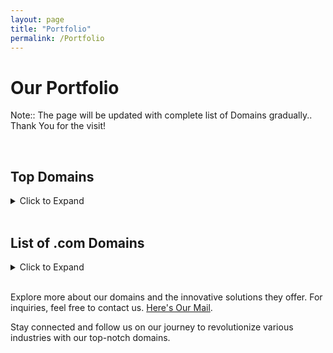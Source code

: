 ```yaml
---
layout: page
title: "Portfolio"
permalink: /Portfolio
---
```


# Our Portfolio

Note:: The page will be updated with complete list of Domains gradually..   Thank You for the visit!

<!--
## Featured Domains

---
### RevCharge.IO
<details>
  <summary><em>Leading Green Energy Innovation</em></summary>
  <p><strong>RevCharge.IO</strong> is at the forefront of green energy innovation. This domain is ideal for:</p>
  <ul>
    <li><strong>EV Charging Solutions:</strong> Providing state-of-the-art electric vehicle charging technology.</li>
    <li><strong>Sustainable Energy:</strong> Promoting the use of renewable energy sources.</li>
    <li><strong>Smart Infrastructure:</strong> Developing a comprehensive network of EV charging stations.</li>
  </ul>
</details>

### Pivoter.org
<details>
  <summary><em>Transforming Business Models</em></summary>
  <p><strong>Pivoter.org</strong> is designed to support startups and entrepreneurs looking to pivot their business models. Ideal use cases include:</p>
  <ul>
    <li><strong>Business Consultancy:</strong> Offering guidance on strategic pivots and business transformations.</li>
    <li><strong>Educational Hub:</strong> Providing resources, articles, and success stories on effective pivot strategies.</li>
    <li><strong>Networking Platform:</strong> Connecting entrepreneurs with mentors and peers.</li>
  </ul>
</details>

### Pivoters.org
<details>
  <summary><em>Community of Innovators</em></summary>
  <p><strong>Pivoters.org</strong> focuses on building a community of innovators and entrepreneurs. It’s perfect for:</p>
  <ul>
    <li><strong>Community Building:</strong> Creating a space for like-minded individuals to share experiences and insights.</li>
    <li><strong>Support Network:</strong> Offering peer support and collaborative opportunities for startups.</li>
    <li><strong>Event Hosting:</strong> Organizing webinars, workshops, and networking events.</li>
  </ul>
</details>

### TryQ.org
<details>
  <summary><em>Inspiring Curiosity</em></summary>
  <p><strong>TryQ.org</strong> is dedicated to fostering curiosity and encouraging hands-on learning. This domain is best suited for:</p>
  <ul>
    <li><strong>Educational Programs:</strong> Offering interactive courses and workshops in various fields.</li>
    <li><strong>Innovation Labs:</strong> Creating spaces for experimentation and prototyping.</li>
    <li><strong>STEM Initiatives:</strong> Promoting science, technology, engineering, and mathematics education.</li>
  </ul>
</details>

### Comparer.IO
<details>
  <summary><em>Your Comparison Hub</em></summary>
  <p><strong>Comparer.IO</strong> is your go-to platform for comprehensive comparisons. Ideal applications include:</p>
  <ul>
    <li><strong>Product Reviews:</strong> Providing in-depth comparisons of products and services.</li>
    <li><strong>Financial Comparisons:</strong> Helping users choose the best financial products like credit cards, loans, and insurance.</li>
    <li><strong>Travel Comparisons:</strong> Offering comparisons of flights, hotels, and travel packages.</li>
  </ul>
</details>

-->
<br>

## Top Domains
<details>
<summary>Click to Expand</summary>
  
<h4><a href="https://NeuroLogical.AI" target="_blank">NeuroLogical.AI</a></h4> - <em>"Where Mind meets Machine"</em>
<h4><a href="https://AinBot.com" target="_blank">AinBot.com</a></h4> - <b>AI and Robotics</b>
<h4><a href="https://Aiing.org" target="_blank">Aiing.org</a></h4> - <em>"Evolving AI. Enhancing Life."</em>
<h4><a href="https://GrandExodus.com" target="_blank">GrandExodus.com</a></h4> - <em>"The Pinnacle of Luxury"</em>
<h4><a href="https://EXIM.VC" target="_blank">EXIM.VC</a></h4> - <strong>Export Import Venture Capital</strong>
<h4><a href="https://SDKGPT.com" target="_blank">SDKGPT.com</a></h4> - <b>GPT Software Development Kit</b>
<h4><a href="https://Silicon.VIP" target="_blank">Silicon.VIP</a></h4> - <em>"Edge of Tech for the Elite"</em>
<h4><a href="https://TtoV.AI" target="_blank">TtoV.AI</a></h4> - Text to Video.. or even more: Text/Tune/Thumbnail to Video
</details>
<br>
  
## List of .com Domains
<details>
<summary>Click to Expand</summary>

<h4><a href="https://2-HD.com" target="_blank">2-HD</a>&emsp;<a href="https://X2ra.com" target="_blank">X2ra</a>&emsp;<a href="https://r3fr.com" target="_blank">r3fr</a>&emsp;<a href="https://ri4l.com" target="_blank">ri4l</a>&emsp;<a href="https://pco1.com" target="_blank">pco1</a>&emsp;<a href="https://u2ob.com" target="_blank">U2ob</a></h4>
<h4><a href="https://acaab.com" target="_blank">acaab</a></h4>
<h4><a href="https://aauee.com" target="_blank">aauee</a></h4>
<h4><a href="https://AinBot.com" target="_blank">AinBot</a></h4>
<h4><a href="https://aintcheap.com" target="_blank">aintcheap</a></h4>
<h4><a href="https://AlternatiW.com" target="_blank">AlternatiW</a></h4>
<h4><a href="https://Axzyl.com" target="_blank">Axzyl</a></h4>
<h4><a href="https://BAEing.com" target="_blank">BAEing</a></h4>
<h4><a href="https://BetGull.com" target="_blank">BetGull</a></h4>
<h4><a href="https://BidDNS.com" target="_blank">BidDNS</a></h4>
<h4><a href="https://Bottyl.com" target="_blank">Bottyl</a></h4>
<h4><a href="https://Bottail.com" target="_blank">Bottail</a></h4>
<h4><a href="https://braqe.com" target="_blank">braqe</a></h4>
<h4><a href="https://BrandExodus.com" target="_blank">BrandExodus</a></h4>
<h4><a href="https://Brrgr.com" target="_blank">Brrgr</a></h4>
<h4><a href="https://BullHR.com" target="_blank">BullHR</a></h4>
<h4><a href="https://BullStocker.com" target="_blank">BullStocker</a></h4>
<h4><a href="https://CaliforniaShippers.com" target="_blank">CaliforniaShippers</a></h4>
<h4><a href="https://CapShark.com" target="_blank">CapShark</a></h4>
<h4><a href="https://CEOat.com" target="_blank">CEOat</a></h4>
<h4><a href="https://Commenttown.com" target="_blank">Commenttown</a></h4>
<h4><a href="https://Deceland.com" target="_blank">Deceland</a></h4>
<h4><a href="https://Decebond.com" target="_blank">Decebond</a></h4>
<h4><a href="https://Diluteai.com" target="_blank">Diluteai</a></h4>
<h4><a href="https://DNrig.com" target="_blank">DNrig</a></h4>
<h4><a href="https://DNring.com" target="_blank">DNring</a></h4>
<h4><a href="https://DomainExodus.com" target="_blank">DomainExodus</a></h4>
<h4><a href="https://FAFOlink.com" target="_blank">FAFOlink</a></h4>
<h4><a href="https://Fazcap.com" target="_blank">Fazcap</a></h4>
<h4><a href="https://Fazpay.com" target="_blank">Fazpay</a></h4>
<h4><a href="https://Findmp3s.com" target="_blank">Findmp3s</a></h4>
<h4><a href="https://FlynRider.com" target="_blank">FlynRider</a></h4>
<h4><a href="https://FremontAgent.com" target="_blank">FremontAgent</a></h4>
<h4><a href="https://GrandExodus.com" target="_blank">GrandExodus</a></h4>
<h4><a href="https://GrandTradeAuto.com" target="_blank">GrandTradeAuto</a></h4>
<h4><a href="https://GPTstax.com" target="_blank">GPTstax</a></h4>
<h4><a href="https://Gullybull.com" target="_blank">Gullybull</a></h4>
<h4><a href="https://HellSync.com" target="_blank">HellSync</a></h4>
<h4><a href="https://HillLux.com" target="_blank">HillLux</a></h4>
<h4><a href="https://HighwayPursuit.com" target="_blank">HighwayPursuit</a></h4>
<h4><a href="https://HookInfo.com" target="_blank">HookInfo</a></h4>
<h4><a href="https://IndianapolisCompany.com" target="_blank">IndianapolisCompany</a></h4>
<h4><a href="https://itsaiVideo.com" target="_blank">itsaiVideo</a></h4>
<h4><a href="https://K9sShop.com" target="_blank">K9sShop</a></h4>
<h4><a href="https://Kchop.com" target="_blank">Kchop</a></h4>
<h4><a href="https://LeoOne.com" target="_blank">LeoOne</a></h4>
<h4><a href="https://Live24tv.com" target="_blank">Live24tv</a></h4>
<h4><a href="https://Lozyx.com" target="_blank">Lozyx</a></h4>
<h4><a href="https://Meguys.com" target="_blank">Meguys</a></h4>
<h4><a href="https://moczz.com" target="_blank">moczz</a></h4>
<h4><a href="https://NYshippers.com" target="_blank">NYshippers</a></h4>
<h4><a href="https://OpenTerminus.com" target="_blank">OpenTerminus</a></h4>
<h4><a href="https://orqpro.com" target="_blank">orqpro</a></h4>
<h4><a href="https://PhiladelphiaRepairs.com" target="_blank">PhiladelphiaRepairs</a></h4>
<h4><a href="https://Phyzyx.com" target="_blank">Phyzyx</a></h4>
<h4><a href="https://PizzaPacman.com" target="_blank">PizzaPacman</a></h4>
<h4><a href="https://Proinker.com" target="_blank">Proinker</a></h4>
<h4><a href="https://QwertyHelp.com" target="_blank">QwertyHelp</a></h4>
<h4><a href="https://Rollinginfo.com" target="_blank">Rollinginfo</a></h4>
<h4><a href="https://SandiegoRepairs.com" target="_blank">SandiegoRepairs</a></h4>
<h4><a href="https://SanjoseCompany.com" target="_blank">SanjoseCompany</a></h4>
<h4><a href="https://SaveWebVideos.com" target="_blank">SaveWebVideos</a></h4>
<h4><a href="https://SchoolOver.com" target="_blank">SchoolOver</a></h4>
<h4><a href="https://sdkGPT.com" target="_blank">sdkGPT</a></h4>
<h4><a href="https://Skidbuzz.com" target="_blank">Skidbuzz</a></h4>
<h4><a href="https://Spaiy.com" target="_blank">Spaiy</a></h4>
<h4><a href="https://Shoqqer.com" target="_blank">Shoqqer</a></h4>
<h4><a href="https://TexasShipper.com" target="_blank">TexasShipper</a></h4>
<h4><a href="https://TexasShippers.com" target="_blank">TexasShippers</a></h4>
<h4><a href="https://Tipxyz.com" target="_blank">Tipxyz</a></h4>
<h4><a href="https://TucsonCompany.com" target="_blank">TucsonCompany</a></h4>
<h4><a href="https://Unrollinfo.com" target="_blank">Unrollinfo</a></h4>
<h4><a href="https://Veglawn.com" target="_blank">Veglawn</a></h4>
<h4><a href="https://VegasInsulation.com" target="_blank">VegasInsulation</a></h4>
<h4><a href="https://Warreel.com" target="_blank">Warreel</a></h4>
<h4><a href="https://Xpiring.com" target="_blank">Xpiring</a></h4>
<h4><a href="https://XRdlc.com" target="_blank">XRdlc</a></h4>
<h4><a href="https://XRsaga.com" target="_blank">XRsaga</a></h4>
<h4><a href="https://XYaiZ.com" target="_blank">XYaiZ</a></h4>
</details>
<br>

<!--
<h4><a href="https://2-HD.com">2-HD</a>&emsp;<a href="https://X2ra.com">X2ra</a>&emsp;<a href="https://r3fr.com">r3fr</a>&emsp;<a href="https://ri4l.com">ri4l</a>&emsp;<a href="https://pco1.com">pco1</a>&emsp;<a href="https://u2ob.com">u2ob</a></h4>
<h4><a href="https://acaab.com">acaab</a></h4>
<h4><a href="https://aauee.com">aauee</a></h4>
<h4><a href="https://AinBot.com">AinBot</a></h4>
<h4><a href="https://aintcheap.com">aintcheap</a></h4>
<h4><a href="https://AlternatiW.com">AlternatiW</a></h4>
<h4><a href="https://Axzyl.com">Axzyl</a></h4>
<h4><a href="https://BAEing.com">BAEing</a></h4>
<h4><a href="https://BetGull.com">BetGull</a></h4>
<h4><a href="https://bidDNS.com">bidDNS</a></h4>
<h4><a href="https://Bottyl.com">Bottyl</a></h4>
<h4><a href="https://Bottail.com">Bottail</a></h4>
<h4><a href="https://braqe.com">braqe</a></h4>
<h4><a href="https://BrandExodus.com">BrandExodus</a></h4>
<h4><a href="https://Brrgr.com">Brrgr</a></h4>
<h4><a href="https://BullHR.com">BullHR</a></h4>
<h4><a href="https://BullStocker.com">BullStocker</a></h4>
<h4><a href="https://CaliforniaShippers.com">CaliforniaShippers</a></h4>
<h4><a href="https://CapShark.com">CapShark</a></h4>
<h4><a href="https://CEOat.com">CEOat</a></h4>
<h4><a href="https://Commenttown.com">Commenttown</a></h4>
<h4><a href="https://Deceland.com">Deceland</a></h4>
<h4><a href="https://Decebond.com">Decebond</a></h4>
<h4><a href="https://Diluteai.com">Diluteai</a></h4>
<h4><a href="https://DNrig.com">DNrig</a></h4>
<h4><a href="https://DNring.com">DNring</a></h4>
<h4><a href="https://DomainExodus.com">DomainExodus</a></h4>
<h4><a href="https://FAFOlink.com">FAFOlink</a></h4>
<h4><a href="https://Fazcap.com">Fazcap</a></h4>
<h4><a href="https://Fazpay.com">Fazpay</a></h4>
<h4><a href="https://Findmp3s.com">Findmp3s</a></h4>
<h4><a href="https://FlynRider.com">FlynRider</a></h4>
<h4><a href="https://FremontAgent.com">FremontAgent</a></h4>
<h4><a href="https://GrandExodus.com">GrandExodus</a></h4>
<h4><a href="https://GrandTradeAuto.com">GrandTradeAuto</a></h4>
<h4><a href="https://GPTstax.com">GPTstax</a></h4>
<h4><a href="https://Gullybull.com">Gullybull</a></h4>
<h4><a href="https://HellSync.com">HellSync</a></h4>
<h4><a href="https://HillLux.com">HillLux</a></h4>
<h4><a href="https://HighwayPursuit.com">HighwayPursuit</a></h4>
<h4><a href="https://HookInfo.com">HookInfo</a></h4>
<h4><a href="https://IndianapolisCompany.com">IndianapolisCompany</a></h4>
<h4><a href="https://itsaiVideo.com">itsaiVideo</a></h4>
<h4><a href="https://K9sShop.com">K9sShop</a></h4>
<h4><a href="https://Kchop.com">Kchop</a></h4>
<h4><a href="https://LeoOne.com">LeoOne</a></h4>
<h4><a href="https://Live24tv.com">Live24tv</a></h4>
<h4><a href="https://Lozyx.com">Lozyx</a></h4>
<h4><a href="https://Meguys.com">Meguys</a></h4>
<h4><a href="https://moczz.com">moczz</a></h4>
<h4><a href="https://NYshippers.com">NYshippers</a></h4>
<h4><a href="https://OpenTerminus.com">OpenTerminus</a></h4>
<h4><a href="https://orqpro.com">orqpro</a></h4>
<h4><a href="https://PhiladelphiaRepairs.com">PhiladelphiaRepairs</a></h4>
<h4><a href="https://Phyzyx.com">Phyzyx</a></h4>
<h4><a href="https://PizzaPacman.com">PizzaPacman</a></h4>
<h4><a href="https://Proinker.com">Proinker</a></h4>
<h4><a href="https://QwertyHelp.com">QwertyHelp</a></h4>
<h4><a href="https://Rollinginfo.com">Rollinginfo</a></h4>
<h4><a href="https://SandiegoRepairs.com">SandiegoRepairs</a></h4>
<h4><a href="https://SanjoseCompany.com">SanjoseCompany</a></h4>
<h4><a href="https://SaveWebVideos.com">SaveWebVideos</a></h4>
<h4><a href="https://SchoolOver.com">SchoolOver</a></h4>
<h4><a href="https://sdkGPT.com">sdkGPT</a></h4>
<h4><a href="https://Skidbuzz.com">Skidbuzz</a></h4>
<h4><a href="https://Spaiy.com">Spaiy</a></h4>
<h4><a href="https://Shoqqer.com">Shoqqer</a></h4>
<h4><a href="https://TexasShipper.com">TexasShipper</a></h4>
<h4><a href="https://TexasShippers.com">TexasShippers</a></h4>
<h4><a href="https://Tipxyz.com">Tipxyz</a></h4>
<h4><a href="https://TucsonCompany.com">TucsonCompany</a></h4>
<h4><a href="https://Unrollinfo.com">Unrollinfo</a></h4>
<h4><a href="https://Veglawn.com">Veglawn</a></h4>
</details>
<br>

#### 2-HD &emsp; X2ra &emsp; r3fr &emsp; ri4l &emsp; pco1 &emsp; u2ob

#### acaab
#### aauee
#### AinBot
#### aintcheap
#### AlternatiW
#### Axzyl
#### BAEing
#### BetGull
#### bidDNS
#### Bottyl
#### Bottail
#### braqe
#### BrandExodus
#### Brrgr
#### BullHR
#### BullStocker
#### CaliforniaShippers
#### CapShark
#### CEOat
#### Commenttown
#### Deceland
#### Decebond
#### Diluteai
#### DNrig
#### DNring
#### DomainExodus
#### FAFOlink
#### Fazcap
#### Fazpay
#### Findmp3s
#### FlynRider
#### FremontAgent
#### GrandExodus
#### GrandTradeAuto
#### GPTstax
#### Gullybull
#### HellSync
#### HillLux
#### HighwayPursuit
#### HookInfo
#### IndianapolisCompany
#### itsaiVideo
#### K9sShop
#### Kchop
#### LeoOne
#### Live24tv
#### Lozyx
#### Meguys
#### moczz
#### NYshippers
#### OpenTerminus
#### orqpro
#### PhiladelphiaRepairs
#### Phyzyx
#### PizzaPacman
#### Proinker
#### QwertyHelp
#### Rollinginfo
#### SandiegoRepairs
#### SanjoseCompany
#### SaveWebVideos
#### SchoolOver
#### sdkGPT
#### Skidbuzz
#### Spaiy
#### Shoqqer
#### TexasShipper
#### TexasShippers
#### Tipxyz
#### TucsonCompany
#### Unrollinfo
#### Veglawn
#### VegasInsulation
#### Warreel
#### Xpiring
#### XRdlc
#### XRsaga
#### XYaiZ
-->

Explore more about our domains and the innovative solutions they offer. For inquiries, feel free to contact us.  [Here's Our Mail](mailto:QwertyDomains@Gmail.com).

Stay connected and follow us on our journey to revolutionize various industries with our top-notch domains.
